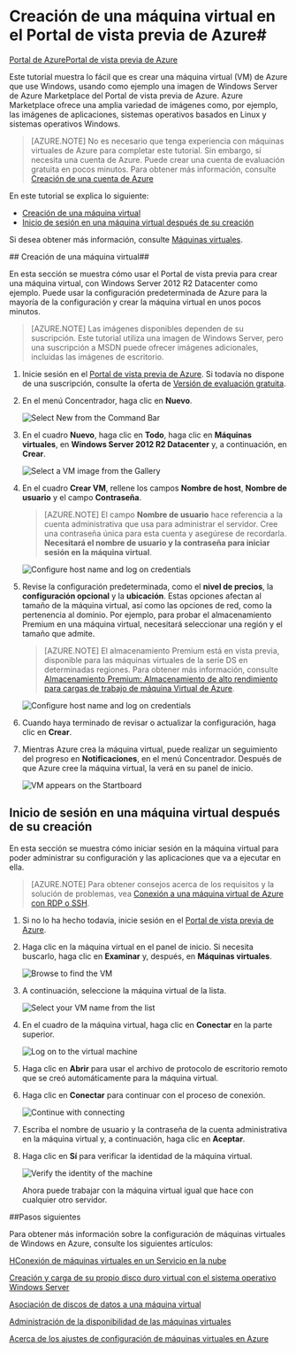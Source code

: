 ﻿<properties 
	pageTitle="Creación de una máquina virtual con Windows en el Portal de vista previa de Azure" 
	description="Aprenda a crear máquinas virtuales (VM) de Azure que usen Windows con Azure Marketplace en el Portal de vista previa de Azure" 
	services="virtual-machines" 
	documentationCenter="" 
	authors="dlepow" 
	manager="timlt"/>

<tags 
	ms.service="virtual-machines" 
	ms.workload="infrastructure-services" 
	ms.tgt_pltfrm="vm-windows" 
	ms.devlang="na" 
	ms.topic="article" 
	ms.date="01/13/2015" 
	ms.author="danlep,kathydav,rasquill"/>

<!---El flujo de trabajo puede ser confuso... hay que seleccionar el tamaño correcto con **Examinar todos los niveles de precios**, a continuación, haga clic en Seleccionar en ese panel y en el panel **Niveles de precios recomendados** para aplicarlo. Pero incluso después, parecía que no seleccionaba la cuenta de almacenamiento Premium... se mostraba como 'GRS estándar' cuando inspeccioné el tipo de cuenta de almacenamiento que se utilizaría para la máquina virtual. 
-->

<!-- Preview portal screenshots getting a little out of date. Please refresh at next update.
-->

# Creación de una máquina virtual en el Portal de vista previa de Azure#

<div class="dev-center-tutorial-selector sublanding"><a href="/es-es/documentation/articles/virtual-machines-windows-tutorial/" title="Azure Portal">Portal de Azure</a><a href="/es-es/documentation/articles/virtual-machines-windows-tutorial-azure-preview/" title="Azure Preview Portal" class="current">Portal de vista previa de Azure</a></div>

Este tutorial muestra lo fácil que es crear una máquina virtual (VM) de Azure que use Windows, usando como ejemplo una imagen de Windows Server de Azure Marketplace del Portal de vista previa de Azure. Azure Marketplace ofrece una amplia variedad de imágenes como, por ejemplo, las imágenes de aplicaciones, sistemas operativos basados en Linux y sistemas operativos Windows. 

> [AZURE.NOTE] No es necesario que tenga experiencia con máquinas virtuales de Azure para completar este tutorial. Sin embargo, sí necesita una cuenta de Azure. Puede crear una cuenta de evaluación gratuita en pocos minutos. Para obtener más información, consulte [Creación de una cuenta de Azure](http://azure.microsoft.com/develop/php/tutorials/create-a-windows-azure-account/) 

En este tutorial se explica lo siguiente:

- [Creación de una máquina virtual](#createvirtualmachine)
- [Inicio de sesión en una máquina virtual después de su creación](#logon)

Si desea obtener más información, consulte [Máquinas virtuales](http://go.microsoft.com/fwlink/p/?LinkID=271224).


##<a id="createvirtualmachine"> </a>Creación de una máquina virtual##

En esta sección se muestra cómo usar el Portal de vista previa para crear una máquina virtual, con Windows Server 2012 R2 Datacenter como ejemplo. Puede usar la configuración predeterminada de Azure para la mayoría de la configuración y crear la máquina virtual en unos pocos minutos.

> [AZURE.NOTE] Las imágenes disponibles dependen de su suscripción. Este tutorial utiliza una imagen de Windows Server, pero una suscripción a MSDN puede ofrecer imágenes adicionales, incluidas las imágenes de escritorio. 
 

1. Inicie sesión en el [Portal de vista previa de Azure](https://portal.azure.com). Si todavía no dispone de una suscripción, consulte la oferta de [Versión de evaluación gratuita](http://azure.microsoft.com/pricing/free-trial/).

2. En el menú Concentrador, haga clic en **Nuevo**.

	![Select New from the Command Bar](./media/virtual-machines-windows-tutorial-azure-preview/new_button_preview_portal.png)

3. En el cuadro **Nuevo**, haga clic en **Todo**, haga clic en **Máquinas virtuales**, en **Windows Server 2012 R2 Datacenter** y, a continuación, en **Crear**.

	![Select a VM image from the Gallery](./media/virtual-machines-windows-tutorial-azure-preview/image_gallery_preview_portal.png)
	
4. En el cuadro **Crear VM**, rellene los campos **Nombre de host**, **Nombre de usuario** y el campo **Contraseña**.  

	>[AZURE.NOTE] El campo **Nombre de usuario** hace referencia a la cuenta administrativa que usa para administrar el servidor. Cree una contraseña única para esta cuenta y asegúrese de recordarla. **Necesitará el nombre de usuario y la contraseña para iniciar sesión en la máquina virtual**.
	

	![Configure host name and log on credentials](./media/virtual-machines-windows-tutorial-azure-preview/create_vm_name_pwd_preview_portal.png)
	
	
5. Revise la configuración predeterminada, como el **nivel de precios**, la **configuración opcional** y la **ubicación**. Estas opciones afectan al tamaño de la máquina virtual, así como las opciones de red, como la pertenencia al dominio. Por ejemplo, para probar el almacenamiento Premium en una máquina virtual, necesitará seleccionar una región y el tamaño que admite. 

	>[AZURE.NOTE] El almacenamiento Premium está en vista previa, disponible para las máquinas virtuales de la serie DS en determinadas regiones. Para obtener más información, consulte [Almacenamiento Premium: Almacenamiento de alto rendimiento para cargas de trabajo de máquina Virtual de Azure](http://azure.microsoft.com/documentation/articles/storage-premium-storage-preview-portal/).

	![Configure host name and log on credentials](./media/virtual-machines-windows-tutorial-azure-preview/create_vm_preview_portal.png)
	
6. Cuando haya terminado de revisar o actualizar la configuración, haga clic en **Crear**.	

7. Mientras Azure crea la máquina virtual, puede realizar un seguimiento del progreso en **Notificaciones**, en el menú Concentrador. Después de que Azure cree la máquina virtual, la verá en su panel de inicio.

	![VM appears on the Startboard](./media/virtual-machines-windows-tutorial-azure-preview/vm_startboard_preview_portal.png)

## <a id="logon"> </a>Inicio de sesión en una máquina virtual después de su creación ##

En esta sección se muestra cómo iniciar sesión en la máquina virtual para poder administrar su configuración y las aplicaciones que va a ejecutar en ella.

>[AZURE.NOTE] Para obtener consejos acerca de los requisitos y la solución de problemas, vea [Conexión a una máquina virtual de Azure con RDP o SSH](http://go.microsoft.com/fwlink/p/?LinkId=398294).

1. Si no lo ha hecho todavía, inicie sesión en el [Portal de vista previa de Azure](https://portal.azure.com).

2. Haga clic en la máquina virtual en el panel de inicio. Si necesita buscarlo, haga clic en **Examinar** y, después, en **Máquinas virtuales**. 

	![Browse to find the VM](./media/virtual-machines-windows-tutorial-azure-preview/browse_vm_preview_portal.png)

3. A continuación, seleccione la máquina virtual de la lista. 

	![Select your VM name from the list](./media/virtual-machines-windows-tutorial-azure-preview/vm_select_preview_portal.png)

4. En el cuadro de la máquina virtual, haga clic en **Conectar** en la parte superior.

	![Log on to the virtual machine](./media/virtual-machines-windows-tutorial-azure-preview/connect_vm_preview_portal.png)

5. Haga clic en **Abrir** para usar el archivo de protocolo de escritorio remoto que se creó automáticamente para la máquina virtual.
	
6. Haga clic en **Conectar** para continuar con el proceso de conexión.

	![Continue with connecting](./media/virtual-machines-log-on-windows-server/connectpublisher.png)

7. Escriba el nombre de usuario y la contraseña de la cuenta administrativa en la máquina virtual y, a continuación, haga clic en **Aceptar**.
	
8. Haga clic en **Sí** para verificar la identidad de la máquina virtual.

	![Verify the identity of the machine](./media/virtual-machines-log-on-windows-server/connectverify.png)

	Ahora puede trabajar con la máquina virtual igual que hace con cualquier otro servidor.

##Pasos siguientes 

Para obtener más información sobre la configuración de máquinas virtuales de Windows en Azure, consulte los siguientes artículos:

[HConexión de máquinas virtuales en un Servicio en la nube](http://azure.microsoft.com/documentation/articles/cloud-services-connect-virtual-machine/)

[Creación y carga de su propio disco duro virtual con el sistema operativo Windows Server](http://azure.microsoft.com/documentation/articles/virtual-machines-create-upload-vhd-windows-server/)

[Asociación de discos de datos a una máquina virtual](http://azure.microsoft.com/documentation/articles/storage-windows-attach-disk/)

[Administración de la disponibilidad de las máquinas virtuales](http://azure.microsoft.com/documentation/articles/manage-availability-virtual-machines/)

[Acerca de los ajustes de configuración de máquinas virtuales en Azure](http://msdn.microsoft.com/library/azure/dn763935.aspx)

[Creación de una máquina virtual]: #custommachine
[Inicio de sesión en una máquina virtual después de su creación]: #logon

<!--HONumber=45--> 
